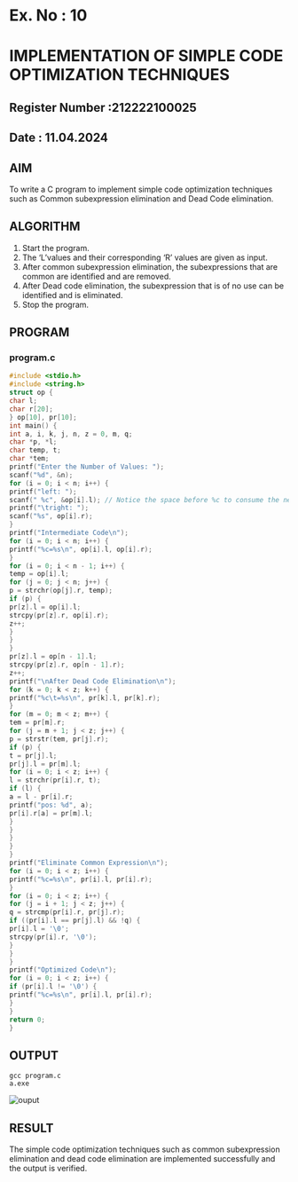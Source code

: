 # Ex. No : 10	
# IMPLEMENTATION OF SIMPLE CODE OPTIMIZATION TECHNIQUES 
## Register Number :212222100025
## Date : 11.04.2024

## AIM   
To write a C program to implement simple code optimization techniques such as Common subexpression elimination and Dead Code elimination.

## ALGORITHM
1.	Start the program.
2.	The ‘L’values and their corresponding ‘R’ values are given as input.
3.	After common subexpression elimination, the subexpressions that are common are identified and are removed.
4.	After Dead code elimination, the subexpression that is of no use can be identified and is eliminated.
5.	Stop the program.

## PROGRAM
### program.c
```c
#include <stdio.h> 
#include <string.h> 
struct op { 
char l; 
char r[20]; 
} op[10], pr[10]; 
int main() { 
int a, i, k, j, n, z = 0, m, q; 
char *p, *l; 
char temp, t; 
char *tem; 
printf("Enter the Number of Values: "); 
scanf("%d", &n); 
for (i = 0; i < n; i++) { 
printf("left: "); 
scanf(" %c", &op[i].l); // Notice the space before %c to consume the newline character 
printf("\tright: "); 
scanf("%s", op[i].r); 
} 
printf("Intermediate Code\n"); 
for (i = 0; i < n; i++) { 
printf("%c=%s\n", op[i].l, op[i].r); 
} 
for (i = 0; i < n - 1; i++) { 
temp = op[i].l; 
for (j = 0; j < n; j++) { 
p = strchr(op[j].r, temp); 
if (p) { 
pr[z].l = op[i].l; 
strcpy(pr[z].r, op[i].r); 
z++; 
} 
} 
} 
pr[z].l = op[n - 1].l; 
strcpy(pr[z].r, op[n - 1].r); 
z++; 
printf("\nAfter Dead Code Elimination\n"); 
for (k = 0; k < z; k++) { 
printf("%c\t=%s\n", pr[k].l, pr[k].r); 
} 
for (m = 0; m < z; m++) { 
tem = pr[m].r; 
for (j = m + 1; j < z; j++) { 
p = strstr(tem, pr[j].r); 
if (p) { 
t = pr[j].l; 
pr[j].l = pr[m].l; 
for (i = 0; i < z; i++) { 
l = strchr(pr[i].r, t); 
if (l) { 
a = l - pr[i].r; 
printf("pos: %d", a); 
pr[i].r[a] = pr[m].l; 
} 
} 
} 
} 
} 
printf("Eliminate Common Expression\n"); 
for (i = 0; i < z; i++) { 
printf("%c=%s\n", pr[i].l, pr[i].r); 
} 
for (i = 0; i < z; i++) { 
for (j = i + 1; j < z; j++) { 
q = strcmp(pr[i].r, pr[j].r); 
if ((pr[i].l == pr[j].l) && !q) { 
pr[i].l = '\0'; 
strcpy(pr[i].r, '\0'); 
} 
} 
} 
printf("Optimized Code\n"); 
for (i = 0; i < z; i++) { 
if (pr[i].l != '\0') { 
printf("%c=%s\n", pr[i].l, pr[i].r); 
} 
} 
return 0; 
} 
```


## OUTPUT 
```
gcc program.c
a.exe
```
![ouput](https://github.com/Manoj162004/19CS409-Compiler-Design-Lab/assets/120365042/aba6b9ac-102a-4221-92c2-4834bd35143f)


## RESULT
The simple code optimization techniques such as common subexpression elimination and dead code elimination are implemented successfully and the output is verified.
